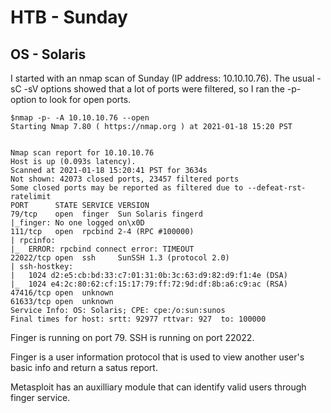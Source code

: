 # HTB - Sunday
## OS - Solaris

I started with an nmap scan of Sunday (IP address: 10.10.10.76). The usual -sC -sV options showed that a lot of ports were filtered, so I ran the -p- option to look for open ports.


```
$nmap -p- -A 10.10.10.76 --open
Starting Nmap 7.80 ( https://nmap.org ) at 2021-01-18 15:20 PST


Nmap scan report for 10.10.10.76
Host is up (0.093s latency).
Scanned at 2021-01-18 15:20:41 PST for 3634s
Not shown: 42073 closed ports, 23457 filtered ports
Some closed ports may be reported as filtered due to --defeat-rst-ratelimit
PORT      STATE SERVICE VERSION
79/tcp    open  finger  Sun Solaris fingerd
|_finger: No one logged on\x0D
111/tcp   open  rpcbind 2-4 (RPC #100000)
| rpcinfo: 
|_  ERROR: rpcbind connect error: TIMEOUT
22022/tcp open  ssh     SunSSH 1.3 (protocol 2.0)
| ssh-hostkey: 
|   1024 d2:e5:cb:bd:33:c7:01:31:0b:3c:63:d9:82:d9:f1:4e (DSA)
|_  1024 e4:2c:80:62:cf:15:17:79:ff:72:9d:df:8b:a6:c9:ac (RSA)
47416/tcp open  unknown
61633/tcp open  unknown
Service Info: OS: Solaris; CPE: cpe:/o:sun:sunos
Final times for host: srtt: 92977 rttvar: 927  to: 100000

```

Finger is running on port 79. SSH is running on port 22022.

Finger is a user information protocol that is used to view another user's basic info and return a satus report.

Metasploit has an auxilliary module that can identify valid users through finger service.

